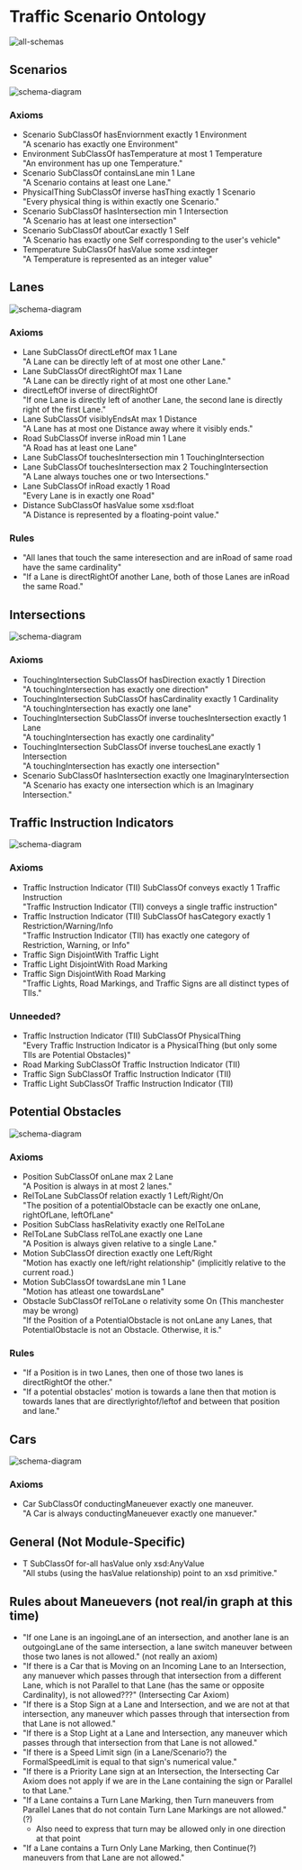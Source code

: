 # Traffic Scenario Ontology
![all-schemas](schema-diagrams/all-together.png)

## Scenarios
![schema-diagram](schema-diagrams/Scenario.png)

### Axioms
* Scenario SubClassOf hasEnviornment exactly 1 Environment  
	"A scenario has exactly one Environment"
* Environment SubClassOf hasTemperature at most 1 Temperature  
	"An environment has up one Temperature."
* Scenario SubClassOf containsLane min 1 Lane  
	"A Scenario contains at least one Lane."
* PhysicalThing SubClassOf inverse hasThing exactly 1 Scenario  
	"Every physical thing is within exactly one Scenario."
* Scenario SubClassOf hasIntersection min 1 Intersection  
	"A Scenario has at least one intersection"
* Scenario SubClassOf aboutCar exactly 1 Self  
	"A Scenario has exactly one Self corresponding to the user's vehicle"
* Temperature SubClassOf hasValue some xsd:integer  
	"A Temperature is represented as an integer value"

## Lanes
![schema-diagram](schema-diagrams/Lane.png)

### Axioms
* Lane SubClassOf directLeftOf max 1 Lane  
	"A Lane can be directly left of at most one other Lane."
* Lane SubClassOf directRightOf max 1 Lane   
	"A Lane can be directly right of at most one other Lane."
* directLeftOf inverse of directRightOf  
	"If one Lane is directly left of another Lane, the second lane is directly right of the first Lane."
* Lane SubClassOf visiblyEndsAt max 1 Distance   
	"A Lane has at most one Distance away where it visibly ends."
* Road SubClassOf inverse inRoad min 1 Lane   
	"A Road has at least one Lane"
* Lane SubClassOf touchesIntersection min 1 TouchingIntersection  
* Lane SubClassOf touchesIntersection max 2 TouchingIntersection  
	"A Lane always touches one or two Intersections."
* Lane SubClassOf inRoad exactly 1 Road  
	"Every Lane is in exactly one Road"
* Distance SubClassOf hasValue some xsd:float  
	"A Distance is represented by a floating-point value."
	
### Rules
* "All lanes that touch the same interesection and are inRoad of same road have the same cardinality"
* "If a Lane is directRightOf another Lane, both of those Lanes are inRoad the same Road."

## Intersections
![schema-diagram](schema-diagrams/Intersection.png)

### Axioms
* TouchingIntersection SubClassOf hasDirection exactly 1 Direction  
	"A touchingIntersection has exactly one direction"
* TouchingIntersection SubClassOf hasCardinality exactly 1 Cardinality  
	"A touchingIntersection has exactly one lane"
* TouchingIntersection SubClassOf inverse touchesIntersection exactly 1 Lane  
	"A touchingIntersection has exactly one cardinality"
* TouchingIntersection SubClassOf inverse touchesLane exactly 1 Intersection  
	"A touchingIntersection has exactly one intersection"
* Scenario SubClassOf hasIntersection exactly one ImaginaryIntersection  
	"A Scenario has exacty one intersection which is an Imaginary Intersection."
	
## Traffic Instruction Indicators
![schema-diagram](schema-diagrams/TrafficInstructionIndicator.png)

### Axioms
* Traffic Instruction Indicator (TII) SubClassOf conveys exactly 1 Traffic Instruction  
	"Traffic Instruction Indicator (TII) conveys a single traffic instruction"
* Traffic Instruction Indicator (TII) SubClassOf hasCategory exactly 1 Restriction/Warning/Info  
	"Traffic Instruction Indicator (TII) has exactly one category of Restriction, Warning, or Info"
* Traffic Sign DisjointWith Traffic Light  
* Traffic Light DisjointWith Road Marking  
* Traffic Sign DisjointWith Road Marking  
	"Traffic Lights, Road Markings, and Traffic Signs are all distinct types of TIIs."

### Unneeded?
* Traffic Instruction Indicator (TII) SubClassOf PhysicalThing  
	"Every Traffic Instruction Indicator is a PhysicalThing (but only some TIIs are Potential Obstacles)"
* Road Marking SubClassOf Traffic Instruction Indicator (TII)  
* Traffic Sign SubClassOf Traffic Instruction Indicator (TII)  
* Traffic Light SubClassOf Traffic Instruction Indicator (TII)  

## Potential Obstacles
![schema-diagram](schema-diagrams/PotentialObstacle.png)


### Axioms
* Position SubClassOf onLane max 2 Lane   
	"A Position is always in at most 2 lanes."
* RelToLane SubClassOf relation exactly 1 Left/Right/On   
	"The position of a potentialObstacle can be exactly one onLane, rightOfLane, leftOfLane"
* Position SubClass hasRelativity exactly one RelToLane  
* RelToLane SubClass relToLane exactly one Lane  
	"A Position is always given relative to a single Lane."
* Motion SubClassOf direction exactly one Left/Right   
	"Motion has exactly one left/right relationship" (implicitly relative to the current road.)
* Motion SubClassOf towardsLane min 1 Lane  
	"Motion has atleast one towardsLane"  
* Obstacle SubClassOf relToLane o relativity some On   (This manchester may be wrong)  
	"If the Position of a PotentialObstacle is not onLane any Lanes, that PotentialObstacle is not an Obstacle. Otherwise, it is."

### Rules 
* "If a Position is in two Lanes, then one of those two lanes is directRightOf the other."
* "If a potential obstacles' motion is towards a lane then that motion is towards lanes that are directlyrightof/leftof and between that position and lane."

## Cars
![schema-diagram](schema-diagrams/Car.png)

### Axioms
* Car SubClassOf conductingManeuever exactly one maneuver.  
	"A Car is always conductingManeuever exactly one manuever."

## General (Not Module-Specific)
* T SubClassOf for-all hasValue only xsd:AnyValue  
	"All stubs (using the hasValue relationship) point to an xsd primitive."


## Rules about Maneuevers (not real/in graph at this time)
* "If one Lane is an ingoingLane of an intersection, and another lane is an outgoingLane of the same intersection, a lane switch maneuver between those two lanes is not allowed." (not really an axiom)
* "If there is a Car that is Moving on an Incoming Lane to an Intersection, any manuever which passes through that intersection from a different Lane, which is not Parallel to that Lane (has the same or opposite Cardinality), is not allowed???" (Intersecting Car Axiom)
* "If there is a Stop Sign at a Lane and Intersection, and we are not at that intersection, any maneuver which passes through that intersection from that Lane is not allowed."
* "If there is a Stop Light at a Lane and Intersection, any maneuver which passes through that intersection from that Lane is not allowed."
* "If there is a Speed Limit sign (in a Lane/Scenario?) the FormalSpeedLimit is equal to that sign's numerical value."
* "If there is a Priority Lane sign at an Intersection, the Intersecting Car Axiom does not apply if we are in the Lane containing the sign or Parallel to that Lane."
* "If a Lane contains a Turn Lane Marking, then Turn maneuvers from Parallel Lanes that do not contain Turn Lane Markings are not allowed." (?)
  * Also need to express that turn may be allowed only in one direction at that point
* "If a Lane contains a Turn Only Lane Marking, then Continue(?) maneuvers from that Lane are not allowed."
